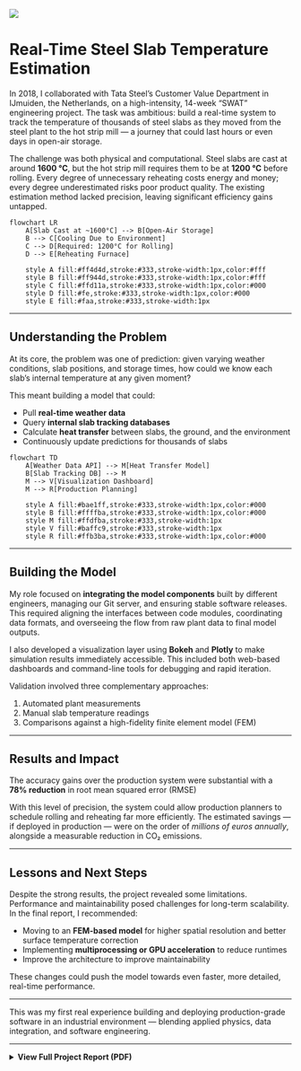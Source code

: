 ![](https://www.en-former.com/wp-content/uploads/2019/05/rwe_enformer_stahl_aus_wasserstoff_1340x590.jpg.webp)

# Real-Time Steel Slab Temperature Estimation

In 2018, I collaborated with Tata Steel’s Customer Value Department in IJmuiden, the Netherlands, on a high-intensity, 14-week “SWAT” engineering project. The task was ambitious: build a real-time system to track the temperature of thousands of steel slabs as they moved from the steel plant to the hot strip mill — a journey that could last hours or even days in open-air storage.

The challenge was both physical and computational. Steel slabs are cast at around **1600 °C**, but the hot strip mill requires them to be at **1200 °C** before rolling. Every degree of unnecessary reheating costs energy and money; every degree underestimated risks poor product quality. The existing estimation method lacked precision, leaving significant efficiency gains untapped.

```mermaid
flowchart LR
    A[Slab Cast at ~1600°C] --> B[Open-Air Storage]
    B --> C[Cooling Due to Environment]
    C --> D[Required: 1200°C for Rolling]
    D --> E[Reheating Furnace]

    style A fill:#ff4d4d,stroke:#333,stroke-width:1px,color:#fff
    style B fill:#ff944d,stroke:#333,stroke-width:1px,color:#fff
    style C fill:#ffd11a,stroke:#333,stroke-width:1px,color:#000
    style D fill:#fe,stroke:#333,stroke-width:1px,color:#000
    style E fill:#faa,stroke:#333,stroke-width:1px

```

---

## Understanding the Problem

At its core, the problem was one of prediction: given varying weather conditions, slab positions, and storage times, how could we know each slab’s internal temperature at any given moment?

This meant building a model that could:
- Pull **real-time weather data**
- Query **internal slab tracking databases**
- Calculate **heat transfer** between slabs, the ground, and the environment
- Continuously update predictions for thousands of slabs

```mermaid
flowchart TD
    A[Weather Data API] --> M[Heat Transfer Model]
    B[Slab Tracking DB] --> M
    M --> V[Visualization Dashboard]
    M --> R[Production Planning]
    
    style A fill:#bae1ff,stroke:#333,stroke-width:1px,color:#000
    style B fill:#ffffba,stroke:#333,stroke-width:1px,color:#000
    style M fill:#ffdfba,stroke:#333,stroke-width:1px
    style V fill:#baffc9,stroke:#333,stroke-width:1px
    style R fill:#ffb3ba,stroke:#333,stroke-width:1px,color:#000
```

---

## Building the Model

My role focused on **integrating the model components** built by different engineers, managing our Git server, and ensuring stable software releases. This required aligning the interfaces between code modules, coordinating data formats, and overseeing the flow from raw plant data to final model outputs.

I also developed a visualization layer using **Bokeh** and **Plotly** to make simulation results immediately accessible. This included both web-based dashboards and command-line tools for debugging and rapid iteration.

Validation involved three complementary approaches:
1. Automated plant measurements
2. Manual slab temperature readings
3. Comparisons against a high-fidelity finite element model (FEM)

---

## Results and Impact

The accuracy gains over the production system were substantial with a **78% reduction** in root mean squared error (RMSE)  

With this level of precision, the system could allow production planners to schedule rolling and reheating far more efficiently. The estimated savings — if deployed in production — were on the order of *millions of euros annually*, alongside a measurable reduction in CO₂ emissions.

---

## Lessons and Next Steps

Despite the strong results, the project revealed some limitations. Performance and maintainability posed challenges for long-term scalability. In the final report, I recommended:

- Moving to an **FEM-based model** for higher spatial resolution and better surface temperature correction
- Implementing **multiprocessing or GPU acceleration** to reduce runtimes
- Improve the architecture to improve maintainability

These changes could push the model towards even faster, more detailed, real-time performance.

---

This was my first real experience building and deploying production-grade software in an industrial environment — blending applied physics, data integration, and software engineering.

---

<details>
  <summary><strong>View Full Project Report (PDF)</strong></summary>
  <iframe 
    src="https://media.licdn.com/dms/document/media/v2/C4D2DAQH0Ktxv9VQ5Cw/profile-treasury-document-pdf-analyzed/profile-treasury-document-pdf-analyzed/0/1583811683388?e=1755734400&v=beta&t=qfkEPxC88MNKtKV2CES7IoK3l38sCQiiSrJHv1K67qM" 
    width="100%" 
    height="600px" 
    style="border:none; margin-top:10px;">
  </iframe>
</details>
